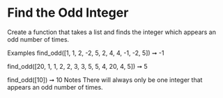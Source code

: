 # Find the Odd Integer

Create a function that takes a list and finds the integer which appears an odd number of times.

Examples
find_odd([1, 1, 2, -2, 5, 2, 4, 4, -1, -2, 5]) ➞ -1

find_odd([20, 1, 1, 2, 2, 3, 3, 5, 5, 4, 20, 4, 5]) ➞ 5

find_odd([10]) ➞ 10
Notes
There will always only be one integer that appears an odd number of times.
